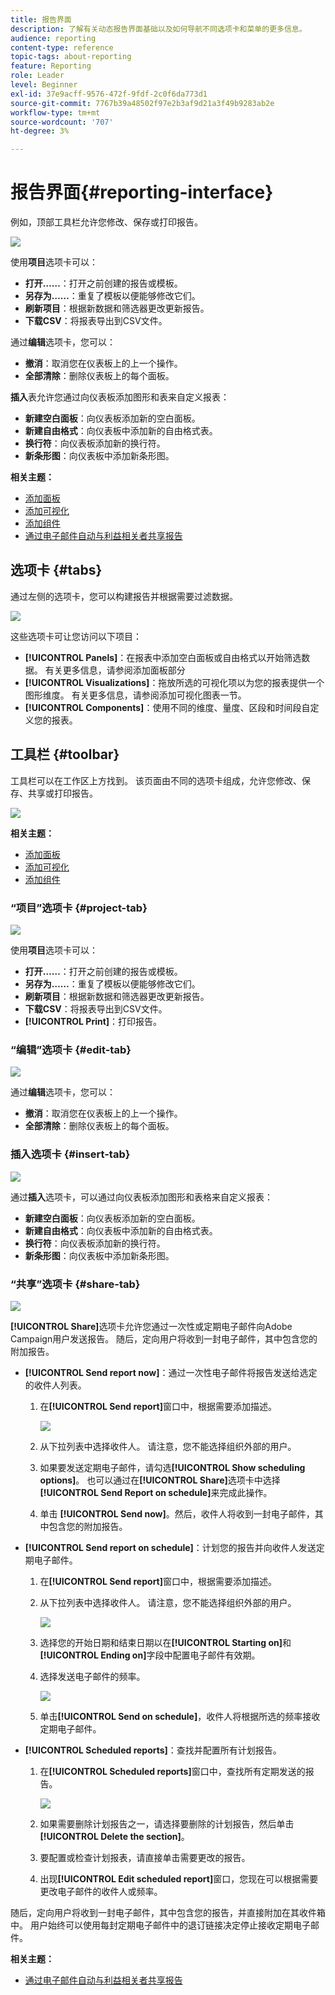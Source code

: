 ```yaml
---
title: 报告界面
description: 了解有关动态报告界面基础以及如何导航不同选项卡和菜单的更多信息。
audience: reporting
content-type: reference
topic-tags: about-reporting
feature: Reporting
role: Leader
level: Beginner
exl-id: 37e9acff-9576-472f-9fdf-2c0f6da773d1
source-git-commit: 7767b39a48502f97e2b3af9d21a3f49b9283ab2e
workflow-type: tm+mt
source-wordcount: '707'
ht-degree: 3%

---
```


# 报告界面{#reporting-interface}

例如，顶部工具栏允许您修改、保存或打印报告。

![](assets/dynamic_report_toolbar.png)

使用&#x200B;**项目**&#x200B;选项卡可以：

* **打开……**：打开之前创建的报告或模板。
* **另存为……**：重复了模板以便能够修改它们。
* **刷新项目**：根据新数据和筛选器更改更新报告。
* **下载CSV**：将报表导出到CSV文件。

通过&#x200B;**编辑**&#x200B;选项卡，您可以：

* **撤消**：取消您在仪表板上的上一个操作。
* **全部清除**：删除仪表板上的每个面板。

**插入**&#x200B;表允许您通过向仪表板添加图形和表来自定义报表：

* **新建空白面板**：向仪表板添加新的空白面板。
* **新建自由格式**：向仪表板中添加新的自由格式表。
* **换行符**：向仪表板添加新的换行符。
* **新条形图**：向仪表板中添加新条形图。

**相关主题：**

* [添加面板](../../reporting/using/adding-panels.md)
* [添加可视化](../../reporting/using/adding-visualizations.md)
* [添加组件](../../reporting/using/adding-components.md)
* [通过电子邮件自动与利益相关者共享报告](https://helpx.adobe.com/campaign/kb/simplify-campaign-management.html#Reportandshareinsightswithallstakeholders)

## 选项卡 {#tabs}

通过左侧的选项卡，您可以构建报告并根据需要过滤数据。

![](assets/dynamic_report_interface.png)

这些选项卡可让您访问以下项目：

* **[!UICONTROL Panels]**：在报表中添加空白面板或自由格式以开始筛选数据。 有关更多信息，请参阅添加面板部分
* **[!UICONTROL Visualizations]**：拖放所选的可视化项以为您的报表提供一个图形维度。 有关更多信息，请参阅添加可视化图表一节。
* **[!UICONTROL Components]**：使用不同的维度、量度、区段和时间段自定义您的报表。

## 工具栏 {#toolbar}

工具栏可以在工作区上方找到。 该页面由不同的选项卡组成，允许您修改、保存、共享或打印报告。

![](assets/dynamic_report_toolbar.png)

**相关主题：**

* [添加面板](../../reporting/using/adding-panels.md)
* [添加可视化](../../reporting/using/adding-visualizations.md)
* [添加组件](../../reporting/using/adding-components.md)

### “项目”选项卡 {#project-tab}

![](assets/tab_project.png)

使用&#x200B;**项目**&#x200B;选项卡可以：

* **打开……**：打开之前创建的报告或模板。
* **另存为……**：重复了模板以便能够修改它们。
* **刷新项目**：根据新数据和筛选器更改更新报告。
* **下载CSV**：将报表导出到CSV文件。
* **[!UICONTROL Print]**：打印报告。

### “编辑”选项卡 {#edit-tab}

![](assets/tab_edit.png)

通过&#x200B;**编辑**&#x200B;选项卡，您可以：

* **撤消**：取消您在仪表板上的上一个操作。
* **全部清除**：删除仪表板上的每个面板。

### 插入选项卡 {#insert-tab}

![](assets/tab_insert.png)

通过&#x200B;**插入**&#x200B;选项卡，可以通过向仪表板添加图形和表格来自定义报表：

* **新建空白面板**：向仪表板添加新的空白面板。
* **新建自由格式**：向仪表板中添加新的自由格式表。
* **换行符**：向仪表板添加新的换行符。
* **新条形图**：向仪表板中添加新条形图。

### “共享”选项卡 {#share-tab}

![](assets/tab_share_1.png)

**[!UICONTROL Share]**&#x200B;选项卡允许您通过一次性或定期电子邮件向Adobe Campaign用户发送报告。 随后，定向用户将收到一封电子邮件，其中包含您的附加报告。

* **[!UICONTROL Send report now]**：通过一次性电子邮件将报告发送给选定的收件人列表。

   1. 在&#x200B;**[!UICONTROL Send report]**&#x200B;窗口中，根据需要添加描述。

      ![](assets/tab_share_4.png)

   1. 从下拉列表中选择收件人。 请注意，您不能选择组织外部的用户。
   1. 如果要发送定期电子邮件，请勾选&#x200B;**[!UICONTROL Show scheduling options]**。 也可以通过在&#x200B;**[!UICONTROL Share]**&#x200B;选项卡中选择&#x200B;**[!UICONTROL Send Report on schedule]**&#x200B;来完成此操作。
   1. 单击 **[!UICONTROL Send now]**。然后，收件人将收到一封电子邮件，其中包含您的附加报告。

* **[!UICONTROL Send report on schedule]**：计划您的报告并向收件人发送定期电子邮件。

   1. 在&#x200B;**[!UICONTROL Send report]**&#x200B;窗口中，根据需要添加描述。
   1. 从下拉列表中选择收件人。 请注意，您不能选择组织外部的用户。

      ![](assets/tab_share_5.png)

   1. 选择您的开始日期和结束日期以在&#x200B;**[!UICONTROL Starting on]**&#x200B;和&#x200B;**[!UICONTROL Ending on]**&#x200B;字段中配置电子邮件有效期。
   1. 选择发送电子邮件的频率。

      ![](assets/tab_share_2.png)

   1. 单击&#x200B;**[!UICONTROL Send on schedule]**，收件人将根据所选的频率接收定期电子邮件。

* **[!UICONTROL Scheduled reports]**：查找并配置所有计划报告。

   1. 在&#x200B;**[!UICONTROL Scheduled reports]**&#x200B;窗口中，查找所有定期发送的报告。

      ![](assets/tab_share_3.png)

   1. 如果需要删除计划报告之一，请选择要删除的计划报告，然后单击&#x200B;**[!UICONTROL Delete the section]**。
   1. 要配置或检查计划报表，请直接单击需要更改的报告。
   1. 出现&#x200B;**[!UICONTROL Edit scheduled report]**&#x200B;窗口，您现在可以根据需要更改电子邮件的收件人或频率。

随后，定向用户将收到一封电子邮件，其中包含您的报告，并直接附加在其收件箱中。 用户始终可以使用每封定期电子邮件中的退订链接决定停止接收定期电子邮件。

**相关主题：**

* [通过电子邮件自动与利益相关者共享报告](https://helpx.adobe.com/campaign/kb/simplify-campaign-management.html#Reportandshareinsightswithallstakeholders)
